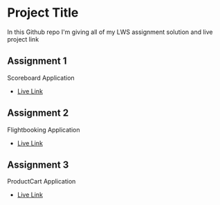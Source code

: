 
# Project Title
In this Github repo I'm giving all of my LWS assignment solution and live project link 


## Assignment 1 

 Scoreboard Application

 - [Live Link](https://scoreboardapplicatio.com)
 
##  Assignment 2 

Flightbooking Application

- [Live Link](https://flight-booking-application-brown.vercel.app/)

##  Assignment 3

ProductCart Application

- [Live Link](https://product-cart-application.vercel.app/)

